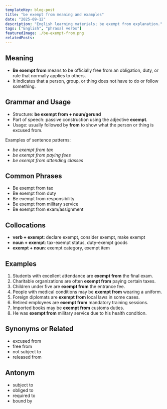 ```yaml
---
templateKey: blog-post
title: "be exempt from meaning and examples"
date: "2025-09-12"
description: "English learning materials; be exempt from explanation."
tags: ["English", "phrasal verbs"]
featuredImage: ./be-exempt-from.png
relatedPosts:
---
```


## Meaning

- **Be exempt from** means to be officially free from an obligation, duty, or rule that normally applies to others.
- It indicates that a person, group, or thing does not have to do or follow something.

## Grammar and Usage

- Structure: **be exempt from + noun/gerund**
- Part of speech: passive construction using the adjective **exempt**.
- Usage: usually followed by **from** to show what the person or thing is excused from.

Examples of sentence patterns:

- _be exempt from tax_
- _be exempt from paying fees_
- _be exempt from attending classes_

## Common Phrases

- Be exempt from tax
- Be exempt from duty
- Be exempt from responsibility
- Be exempt from military service
- Be exempt from exam/assignment

## Collocations

- **verb + exempt**: declare exempt, consider exempt, make exempt
- **noun + exempt**: tax-exempt status, duty-exempt goods
- **exempt + noun**: exempt category, exempt item

## Examples

1. Students with excellent attendance are **exempt from** the final exam.
2. Charitable organizations are often **exempt from** paying certain taxes.
3. Children under five are **exempt from** the entrance fee.
4. People with medical conditions may be **exempt from** wearing a uniform.
5. Foreign diplomats are **exempt from** local laws in some cases.
6. Retired employees are **exempt from** mandatory training sessions.
7. Imported books may be **exempt from** customs duties.
8. He was **exempt from** military service due to his health condition.

## Synonyms or Related

- excused from
- free from
- not subject to
- released from

## Antonym

- subject to
- obliged to
- required to
- bound by
